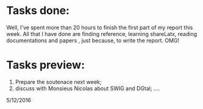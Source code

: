 # Tasks done:
Well, I've spent more than 20 hours to finish the first part of my report this week.
All that I have done are finding reference, learning shareLatx, reading documentations and papers , just because, to write the report. OMG!

# Tasks preview:
1. Prepare the soutenace next week;
2. discuss with Monsieus Nicolas about SWIG and DGtal;
....

5/12/2016
